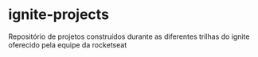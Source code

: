 # ignite-projects
Repositório de projetos construídos durante as diferentes trilhas do ignite oferecido pela equipe da rocketseat 
